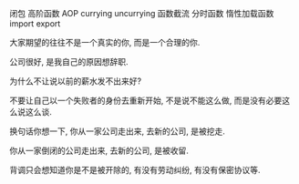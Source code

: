 闭包
高阶函数
  AOP
  currying
  uncurrying
  函数截流
  分时函数
  惰性加载函数
import export

大家期望的往往不是一个真实的你, 而是一个合理的你.

公司很好, 是我自己的原因想辞职.

为什么不让说以前的薪水发不出来好?

不要让自己以一个失败者的身份去重新开始, 不是说不能这么做, 而是没有必要这么说这么谈.

换句话你想一下, 你从一家公司走出来, 去新的公司, 是被挖走.

你从一家倒闭的公司走出来, 去新的公司, 是被收留.

背调只会想知道你是不是被开除的, 有没有劳动纠纷, 有没有保密协议等.